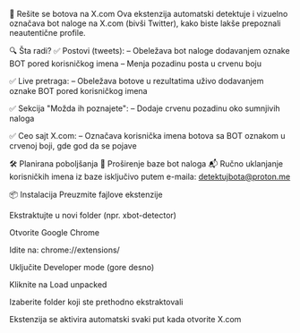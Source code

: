 🚫 Rešite se botova na X.com
Ova ekstenzija automatski detektuje i vizuelno označava bot naloge na X.com (bivši Twitter), kako biste lakše prepoznali neautentične profile.

🔍 Šta radi?
✅ Postovi (tweets):
– Obeležava bot naloge dodavanjem oznake BOT pored korisničkog imena
– Menja pozadinu posta u crvenu boju

✅ Live pretraga:
– Obeležava botove u rezultatima uživo dodavanjem oznake BOT pored korisničkog imena

✅ Sekcija "Možda ih poznajete":
– Dodaje crvenu pozadinu oko sumnjivih naloga

✅ Ceo sajt X.com:
– Označava korisnička imena botova sa BOT oznakom u crvenoj boji, gde god da se pojave

🛠 Planirana poboljšanja
🔄 Proširenje baze bot naloga
📬 Ručno uklanjanje korisničkih imena iz baze isključivo putem e-maila:
detektujbota@proton.me

📦 Instalacija
Preuzmite fajlove ekstenzije

Ekstraktujte u novi folder (npr. xbot-detector)

Otvorite Google Chrome

Idite na: chrome://extensions/

Uključite Developer mode (gore desno)

Kliknite na Load unpacked

Izaberite folder koji ste prethodno ekstraktovali

Ekstenzija se aktivira automatski svaki put kada otvorite X.com

